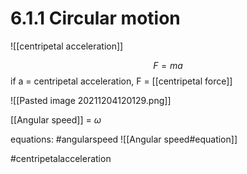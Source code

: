 # 6.1.1 Circular motion

![[centripetal acceleration]]

$$ F = ma$$
if a = centripetal acceleration,
F = [[centripetal force]]

![[Pasted image 20211204120129.png]]

[[Angular speed]] = $\omega$

equations: 
#angularspeed
![[Angular speed#equation]]

#centripetalacceleration

